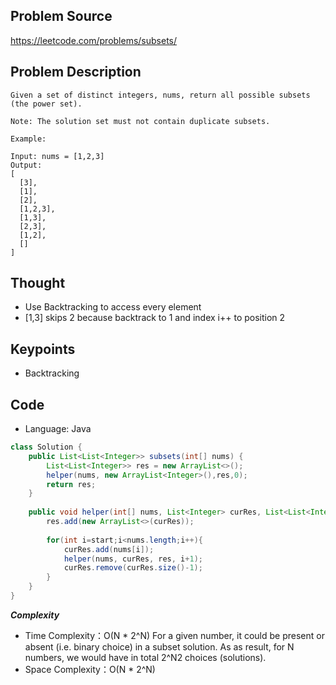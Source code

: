 ## Problem Source
https://leetcode.com/problems/subsets/

## Problem Description
```
Given a set of distinct integers, nums, return all possible subsets (the power set).

Note: The solution set must not contain duplicate subsets.

Example:

Input: nums = [1,2,3]
Output:
[
  [3],
  [1],
  [2],
  [1,2,3],
  [1,3],
  [2,3],
  [1,2],
  []
]
```

## Thought
- Use Backtracking to access every element
- [1,3] skips 2 because backtrack to 1 and index i++ to position 2

## Keypoints
- Backtracking


## Code
* Language: Java

```Java
class Solution {
    public List<List<Integer>> subsets(int[] nums) {
        List<List<Integer>> res = new ArrayList<>();
        helper(nums, new ArrayList<Integer>(),res,0);
        return res;
    }
    
    public void helper(int[] nums, List<Integer> curRes, List<List<Integer>> res, int start){
        res.add(new ArrayList<>(curRes));
        
        for(int i=start;i<nums.length;i++){
            curRes.add(nums[i]);
            helper(nums, curRes, res, i+1);
            curRes.remove(curRes.size()-1);
        }
    }
}
```

***Complexity***

- Time Complexity：O(N * 2^N) For a given number, it could be present or absent (i.e. binary choice) in a subset solution. As as result, for N numbers, we would have in total 2^N2  choices (solutions).
- Space Complexity：O(N * 2^N)

